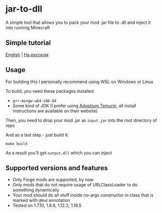# jar-to-dll

A simple tool that allows you to pack your mod .jar file to .dll and inject it into running Minecraft

## Simple tutorial

[English](/for-dummies/FOR_DUMMIES_EN.md) | [На русском](/for-dummies/FOR_DUMMIES_RU.md)

## Usage

For building this I personally recommend using WSL on Windows or Linux

To build, you need these packages installed

- `g++-mingw-w64-x86-64`
- Some kind of JDK (I prefer using [Adoptium Temurin](https://adoptium.net/temurin/releases/), all install instructions are available on their website)

Then, you need to drop your mod .jar as `input.jar` into the root directory of repo

And as a last step - just build it:
```shell
make build
```

As a result you'll get `output.dll` which you can inject

## Supported versions and features

- Only Forge mods are supported, by now
- Only mods that do not require usage of URLClassLoader to do something dynamically
- Your mod should do all stuff inside no-args constructor in class that is marked with `@Mod` annotation
- Tested on 1.7.10, 1.8.8, 1.12.2, 1.16.5

